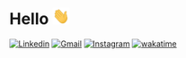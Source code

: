 # Hello <img src="https://raw.githubusercontent.com/shrall/shrall/main/assets/hi.gif" width="30px" height="30px">

[![Linkedin](https://img.shields.io/badge/-Marshall_Kurniawan-blue?style=flat&logo=Linkedin&logoColor=white)](https://www.linkedin.com/in/marshallok/) [![Gmail](https://img.shields.io/badge/-marshallovierdo@gmail.com-c14438?style=flat&logo=Gmail&logoColor=white&color=BB001B)](mailto:marshallovierdo@gmail.com) [![Instagram](https://img.shields.io/badge/-shrallok-white?style=flat&logo=Instagram&logoColor=white&color=8134AF)](https://www.instagram.com/shrallok/) [![wakatime](https://wakatime.com/badge/user/89a16f34-3671-4332-a732-eb4452ba7b84.svg)](https://wakatime.com/@shrall)
